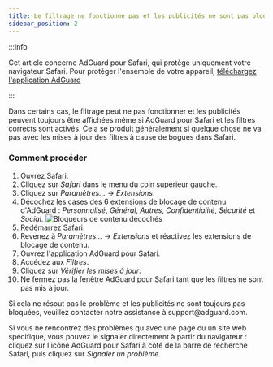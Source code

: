 ```yaml
---
title: Le filtrage ne fonctionne pas et les publicités ne sont pas bloquées
sidebar_position: 2
---
```


:::info

Cet article concerne AdGuard pour Safari, qui protège uniquement votre navigateur Safari. Pour protéger l'ensemble de votre appareil, [téléchargez l'application AdGuard](https://agrd.io/download-kb-adblock)

:::

Dans certains cas, le filtrage peut ne pas fonctionner et les publicités peuvent toujours être affichées même si AdGuard pour Safari et les filtres corrects sont activés. Cela se produit généralement si quelque chose ne va pas avec les mises à jour des filtres à cause de bogues dans Safari.

### Comment procéder

1. Ouvrez Safari.
2. Cliquez sur _Safari_ dans le menu du coin supérieur gauche.
3. Cliquez sur _Paramètres…_ → _Extensions_.
4. Décochez les cases des 6 extensions de blocage de contenu d'AdGuard : _Personnalisé_, _Général_, _Autres_, _Confidentialité_, _Sécurité_ et _Social_.
   ![Bloqueurs de contenu décochés](https://cdn.adtidy.org/content/Kb/ad_blocker/safari/adg-safari-unchecked-cbs.png)
5. Redémarrez Safari.
6. Revenez à _Paramètres..._ → _Extensions_ et réactivez les extensions de blocage de contenu.
7. Ouvrez l'application AdGuard pour Safari.
8. Accédez aux _Filtres_.
9. Cliquez sur _Vérifier les mises à jour_.
10. Ne fermez pas la fenêtre AdGuard pour Safari tant que les filtres ne sont pas mis à jour.

Si cela ne résout pas le problème et les publicités ne sont toujours pas bloquées, veuillez contacter notre assistance à support\@adguard.com.

Si vous ne rencontrez des problèmes qu'avec une page ou un site web spécifique, vous pouvez le signaler directement à partir du navigateur : cliquez sur l'icône AdGuard pour Safari à côté de la barre de recherche Safari, puis cliquez sur _Signaler un problème_.

